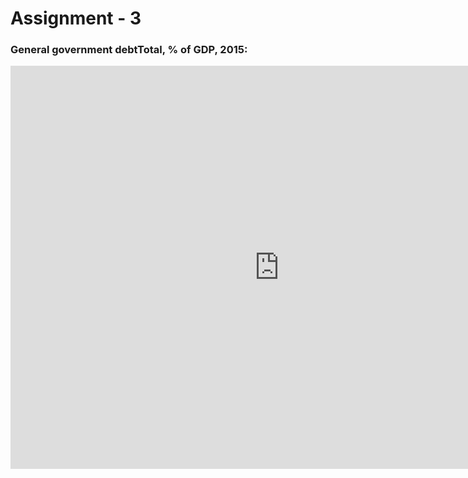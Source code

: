   # Assignment - 3

### General government debtTotal, % of GDP, 2015:

<iframe src="https://data.oecd.org/chart/5CKJ" width="860" height="645" style="border: 0" mozallowfullscreen="true" webkitallowfullscreen="true" allowfullscreen="true"><a href="https://data.oecd.org/chart/5CKJ" target="_blank">OECD Chart: General government debt, Total, % of GDP, Annual, 2015</a></iframe>
